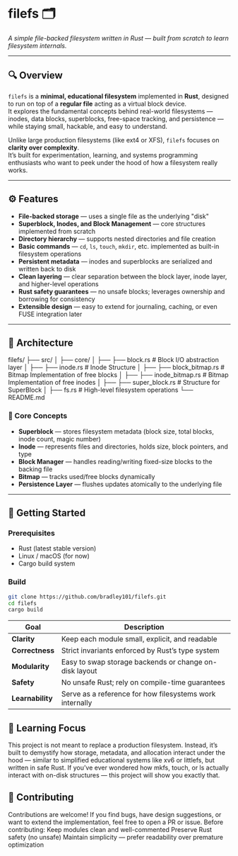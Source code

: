 # filefs 🗂️  
*A simple file-backed filesystem written in Rust — built from scratch to learn filesystem internals.*

---

## 🔍 Overview

`filefs` is a **minimal, educational filesystem** implemented in **Rust**, designed to run on top of a **regular file** acting as a virtual block device.  
It explores the fundamental concepts behind real-world filesystems — inodes, data blocks, superblocks, free-space tracking, and persistence — while staying small, hackable, and easy to understand.

Unlike large production filesystems (like ext4 or XFS), `filefs` focuses on **clarity over complexity**.  
It’s built for experimentation, learning, and systems programming enthusiasts who want to peek under the hood of how a filesystem really works.

---

## ⚙️ Features

- **File-backed storage** — uses a single file as the underlying "disk"  
- **Superblock, Inodes, and Block Management** — core structures implemented from scratch  
- **Directory hierarchy** — supports nested directories and file creation  
- **Basic commands** — `cd`, `ls`, `touch`, `mkdir`, etc. implemented as built-in filesystem operations  
- **Persistent metadata** — inodes and superblocks are serialized and written back to disk  
- **Clean layering** — clear separation between the block layer, inode layer, and higher-level operations  
- **Rust safety guarantees** — no unsafe blocks; leverages ownership and borrowing for consistency  
- **Extensible design** — easy to extend for journaling, caching, or even FUSE integration later

---

## 📁 Architecture

filefs/
├── src/
│ ├── core/
│ ├── ├── block.rs # Block I/O abstraction layer
│ ├── ├── inode.rs # Inode Structure
│ ├── ├── block_bitmap.rs # Bitmap Implementation of free blocks
│ ├── ├── inode_bitmap.rs # Bitmap Implementation of free inodes
│ ├── ├── super_block.rs # Structure for SuperBlock
│ ├── fs.rs # High-level filesystem operations
└── README.md


### 🧩 Core Concepts

- **Superblock** — stores filesystem metadata (block size, total blocks, inode count, magic number)
- **Inode** — represents files and directories, holds size, block pointers, and type
- **Block Manager** — handles reading/writing fixed-size blocks to the backing file
- **Bitmap** — tracks used/free blocks dynamically
- **Persistence Layer** — flushes updates atomically to the underlying file

---

## 🚀 Getting Started

### Prerequisites
- Rust (latest stable version)
- Linux / macOS (for now)
- Cargo build system

### Build
```bash
git clone https://github.com/bradley101/filefs.git
cd filefs
cargo build
```

| Goal             | Description                                              |
| ---------------- | -------------------------------------------------------- |
| **Clarity**      | Keep each module small, explicit, and readable           |
| **Correctness**  | Strict invariants enforced by Rust’s type system         |
| **Modularity**   | Easy to swap storage backends or change on-disk layout   |
| **Safety**       | No unsafe Rust; rely on compile-time guarantees          |
| **Learnability** | Serve as a reference for how filesystems work internally |


## 📘 Learning Focus
This project is not meant to replace a production filesystem.
Instead, it’s built to demystify how storage, metadata, and allocation interact under the hood — similar to simplified educational systems like xv6 or littlefs, but written in safe Rust.
If you’ve ever wondered how mkfs, touch, or ls actually interact with on-disk structures — this project will show you exactly that.

## 🤝 Contributing
Contributions are welcome!
If you find bugs, have design suggestions, or want to extend the implementation, feel free to open a PR or issue.
Before contributing:
Keep modules clean and well-commented
Preserve Rust safety (no unsafe)
Maintain simplicity — prefer readability over premature optimization
